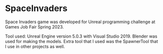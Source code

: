 # SpaceInvaders
Space Invaders game was developed for Unreal programming challenge at Games Job Fair Spring 2023.

Tool used: Unreal Engine version 5.0.3 with Visual Studio 2019. Blender was used for making the models.
Extra tool that I used was the SpawnerTool that I use in other projects as well.
